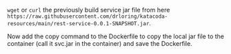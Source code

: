 `wget` or `curl` the previously build service jar file from here `https://raw.githubusercontent.com/drloring/katacoda-resources/main/rest-service-0.0.1-SNAPSHOT.jar`.

Now add the copy command to the Dockerfile to copy the local jar file to the container (call it svc.jar in the 
container) and save the Dockerfile.



